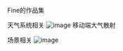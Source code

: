 Fine的作品集

天气系统相关
![image](https://github.com/HalcyonZe/-/assets/68364540/dbd06860-8a5d-4ad1-b4ca-38d088a65b56)
移动端大气散射


场景相关
![image](https://github.com/HalcyonZe/-/assets/68364540/fc1502ed-0ae9-486d-b7c2-4a13ef1d56aa)
